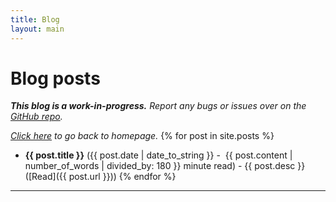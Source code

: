 ```yaml
---
title: Blog
layout: main
---
```

# Blog posts
***This blog is a work-in-progress.*** *Report any bugs or issues over on the [GitHub repo](https://github.com/theclyron.github.io).*

*[Click here](/) to go back to homepage.*
{% for post in site.posts %}
* **{{ post.title }}** ({{ post.date | date_to_string }} - <i class="fas fa-clock"></i>&nbsp;{{ post.content | number_of_words | divided_by: 180 }} minute read) - {{ post.desc }} ([Read]({{ post.url }}))
  {% endfor %}
<hr>
